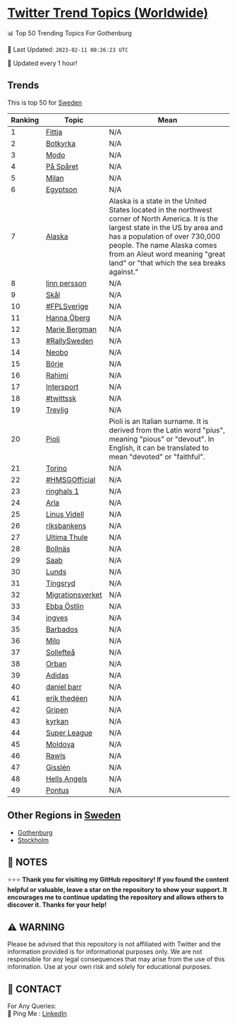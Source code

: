 [Twitter Trend Topics (Worldwide)](https://github.com/ErcinDedeoglu/Twitter-Trend-Topics)
==========


📊 Top 50 Trending Topics For Gothenburg

📆 Last Updated: `2023-02-11 00:26:23 UTC`

🔧 Updated every 1 hour!


## Trends

This is top 50 for [Sweden](</Sweden>)

| Ranking | Topic | Mean |
| ------- | ------------ | ------------ |
| 1 | [Fittja](http://twitter.com/search?q=Fittja) | N/A |
| 2 | [Botkyrka](http://twitter.com/search?q=Botkyrka) | N/A |
| 3 | [Modo](http://twitter.com/search?q=Modo) | N/A |
| 4 | [På Spåret](http://twitter.com/search?q=P%c3%a5+Sp%c3%a5ret) | N/A |
| 5 | [Milan](http://twitter.com/search?q=Milan) | N/A |
| 6 | [Egyptson](http://twitter.com/search?q=Egyptson) | N/A |
| 7 | [Alaska](http://twitter.com/search?q=Alaska) | Alaska is a state in the United States located in the northwest corner of North America. It is the largest state in the US by area and has a population of over 730,000 people. The name Alaska comes from an Aleut word meaning "great land" or "that which the sea breaks against." |
| 8 | [linn persson](http://twitter.com/search?q=linn+persson) | N/A |
| 9 | [Skål](http://twitter.com/search?q=Sk%c3%a5l) | N/A |
| 10 | [#FPLSverige](http://twitter.com/search?q=%23FPLSverige) | N/A |
| 11 | [Hanna Öberg](http://twitter.com/search?q=Hanna+%c3%96berg) | N/A |
| 12 | [Marie Bergman](http://twitter.com/search?q=Marie+Bergman) | N/A |
| 13 | [#RallySweden](http://twitter.com/search?q=%23RallySweden) | N/A |
| 14 | [Neobo](http://twitter.com/search?q=Neobo) | N/A |
| 15 | [Börje](http://twitter.com/search?q=B%c3%b6rje) | N/A |
| 16 | [Rahimi](http://twitter.com/search?q=Rahimi) | N/A |
| 17 | [Intersport](http://twitter.com/search?q=Intersport) | N/A |
| 18 | [#twittssk](http://twitter.com/search?q=%23twittssk) | N/A |
| 19 | [Trevlig](http://twitter.com/search?q=Trevlig) | N/A |
| 20 | [Pioli](http://twitter.com/search?q=Pioli) | Pioli is an Italian surname. It is derived from the Latin word "pius", meaning "pious" or "devout". In English, it can be translated to mean "devoted" or "faithful". |
| 21 | [Torino](http://twitter.com/search?q=Torino) | N/A |
| 22 | [#HMSGOfficial](http://twitter.com/search?q=%23HMSGOfficial) | N/A |
| 23 | [ringhals 1](http://twitter.com/search?q=ringhals+1) | N/A |
| 24 | [Arla](http://twitter.com/search?q=Arla) | N/A |
| 25 | [Linus Videll](http://twitter.com/search?q=Linus+Videll) | N/A |
| 26 | [riksbankens](http://twitter.com/search?q=riksbankens) | N/A |
| 27 | [Ultima Thule](http://twitter.com/search?q=Ultima+Thule) | N/A |
| 28 | [Bollnäs](http://twitter.com/search?q=Bolln%c3%a4s) | N/A |
| 29 | [Saab](http://twitter.com/search?q=Saab) | N/A |
| 30 | [Lunds](http://twitter.com/search?q=Lunds) | N/A |
| 31 | [Tingsryd](http://twitter.com/search?q=Tingsryd) | N/A |
| 32 | [Migrationsverket](http://twitter.com/search?q=Migrationsverket) | N/A |
| 33 | [Ebba Östlin](http://twitter.com/search?q=Ebba+%c3%96stlin) | N/A |
| 34 | [ingves](http://twitter.com/search?q=ingves) | N/A |
| 35 | [Barbados](http://twitter.com/search?q=Barbados) | N/A |
| 36 | [Milo](http://twitter.com/search?q=Milo) | N/A |
| 37 | [Sollefteå](http://twitter.com/search?q=Sollefte%c3%a5) | N/A |
| 38 | [Orban](http://twitter.com/search?q=Orban) | N/A |
| 39 | [Adidas](http://twitter.com/search?q=Adidas) | N/A |
| 40 | [daniel barr](http://twitter.com/search?q=daniel+barr) | N/A |
| 41 | [erik thedéen](http://twitter.com/search?q=erik+thed%c3%a9en) | N/A |
| 42 | [Gripen](http://twitter.com/search?q=Gripen) | N/A |
| 43 | [kyrkan](http://twitter.com/search?q=kyrkan) | N/A |
| 44 | [Super League](http://twitter.com/search?q=Super+League) | N/A |
| 45 | [Moldova](http://twitter.com/search?q=Moldova) | N/A |
| 46 | [Rawls](http://twitter.com/search?q=Rawls) | N/A |
| 47 | [Gisslén](http://twitter.com/search?q=Gissl%c3%a9n) | N/A |
| 48 | [Hells Angels](http://twitter.com/search?q=Hells+Angels) | N/A |
| 49 | [Pontus](http://twitter.com/search?q=Pontus) | N/A |



## Other Regions in [Sweden](</Sweden>)

* [Gothenburg](</Sweden/Gothenburg.md>)
* [Stockholm](</Sweden/Stockholm.md>)



## 📝 NOTES

⭐⭐⭐ **Thank you for visiting my GitHub repository! If you found the content helpful or valuable, leave a star on the repository to show your support. It encourages me to continue updating the repository and allows others to discover it. Thanks for your help!**


## ⚠️ WARNING

Please be advised that this repository is not affiliated with Twitter and the information provided is for informational purposes only. We are not responsible for any legal consequences that may arise from the use of this information. Use at your own risk and solely for educational purposes.


## 📨 CONTACT

 For Any Queries:  
            🏓 Ping Me : [LinkedIn](https://www.linkedin.com/in/ercindedeoglu/)
